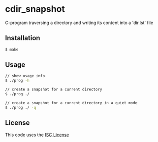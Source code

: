 # cdir_snapshot

C-program traversing a directory and writing its content into a 'dir.lst' file

## Installation

```sh
$ make
```

## Usage

```sh
// show usage info
$ ./prog -h

// create a snapshot for a current directory
$ ./prog ./

// create a snapshot for a current directory in a quiet mode
$ ./prog ./ -q
```

## License

This code uses the [ISC License](https://opensource.org/licenses/ISC)

